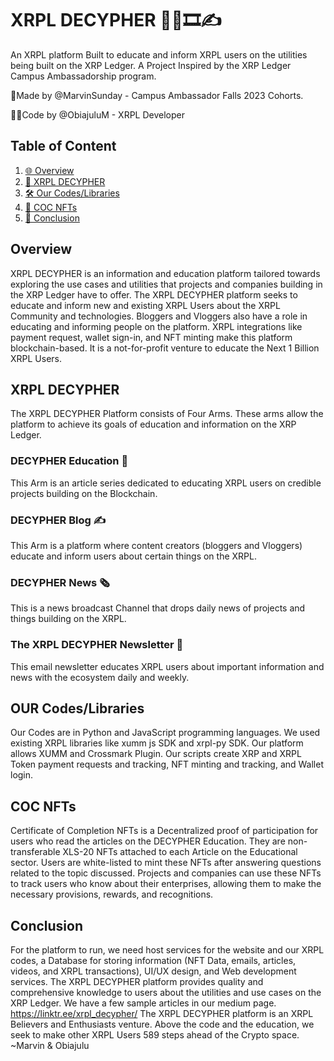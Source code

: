 # XRPL DECYPHER 📜📖🎞️✍️
An XRPL platform Built to educate and inform XRPL users on the utilities being built on the XRP Ledger.
A Project Inspired by the XRP Ledger Campus Ambassadorship program.

📝Made by @MarvinSunday - Campus Ambassador Falls 2023 Cohorts.

🧑‍💻Code by @ObiajuluM - XRPL Developer

## Table of Content
1. [🌐 Overview](#overview)
2. [📖 XRPL DECYPHER](#xrpl-decypher)
3. [🛠 Our Codes/Libraries](#our-codes/libraries)
4. [🎨 COC NFTs](#coc-nfts)
5. [📝 Conclusion](#conclusion)
<a name="overview"></a>
## Overview
XRPL DECYPHER is an information and education platform tailored towards exploring the use cases and utilities that projects and companies building in the XRP Ledger have to offer. The XRPL DECYPHER platform seeks to educate and inform new and existing XRPL Users about the XRPL Community and technologies. Bloggers and Vloggers also have a role in educating and informing people on the platform. XRPL integrations like payment request, wallet sign-in, and NFT minting make this platform blockchain-based. It is a not-for-profit venture to educate the Next 1 Billion XRPL Users.
<a name="xrpl-decypher"></a>
## XRPL DECYPHER
The XRPL DECYPHER Platform consists of Four Arms. These arms allow the platform to achieve its goals of education and information on the XRP Ledger. 
### DECYPHER Education 📖
This Arm is an article series dedicated to educating XRPL users on credible projects building on the Blockchain.
### DECYPHER Blog ✍️
This Arm is a platform where content creators (bloggers and Vloggers) educate and inform users about certain things on the XRPL.
### DECYPHER News 🗞️
This is a news broadcast Channel that drops daily news of projects and things building on the XRPL.
### The XRPL DECYPHER Newsletter 📰
This email newsletter educates XRPL users about important information and news with the ecosystem daily and weekly.
<a name="our-codes/libraries"></a>
## OUR Codes/Libraries
Our Codes are in Python and JavaScript programming languages. We used existing XRPL libraries like xumm js SDK and xrpl-py SDK. Our platform allows XUMM and Crossmark Plugin. Our scripts create XRP and XRPL Token payment requests and tracking, NFT minting and tracking, and Wallet login.
<a name="coc-nfts"></a>
## COC NFTs
Certificate of Completion NFTs is a Decentralized proof of participation for users who read the articles on the DECYPHER Education. They are non-transferable XLS-20 NFTs attached to each Article on the Educational sector. Users are white-listed to mint these NFTs after answering questions related to the topic discussed. Projects and companies can use these NFTs to track users who know about their enterprises, allowing them to make the necessary provisions, rewards, and recognitions.
<a name="conclusion"></a>
## Conclusion 
For the platform to run, we need host services for the website and our XRPL codes, a Database for storing information (NFT Data, emails, articles, videos, and XRPL transactions), UI/UX design, and Web development services. 
The XRPL DECYPHER platform provides quality and comprehensive knowledge to users about the utilities and use cases on the XRP Ledger. 
We have a few sample articles in our medium page. https://linktr.ee/xrpl_decypher/
The XRPL DECYPHER platform is an XRPL Believers and Enthusiasts venture. Above the code and the education, we seek to make other XRPL Users 589 steps ahead of the Crypto space. 
~Marvin & Obiajulu 
